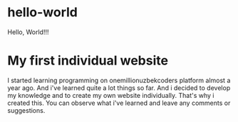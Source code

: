 # hello-world
Hello, World!!!
<!DOCTYPE html>
<html lang="en" dir="ltr">
  <head>
    <meta charset="utf-8">
    <title>Something</title>
  </head>
  <body>
    <h1>My first individual website</h1>
    <p> I started learning programming on onemillionuzbekcoders platform almost a year ago.
    And i've learned quite a lot things so far. And i decided to develop my knowledge and to create my own website individually.
  That's why i created this. You can observe what i've learned and leave any comments or suggestions.  </p>
  </body>
</html><title>Home</title>
